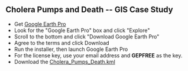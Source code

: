 Cholera Pumps and Death -- GIS Case Study
-----------------------------------------

* Get [Google Earth Pro](https://www.google.com/earth/)
 * Look for the "Google Earth Pro" box and click "Explore"
 * Scroll to the bottom and click "Download Google Earth Pro"
 * Agree to the terms and click Download
 * Run the installer, then launch Google Earth Pro
* For the license key, use your email address and **GEPFREE** as the key.
* Download the [Cholera\_Pumps\_Death.kml](https://raw.githubusercontent.com/cariseterravion/nylf-2015/master/gis-lab/Cholera_Pumps_Deaths.kml)
